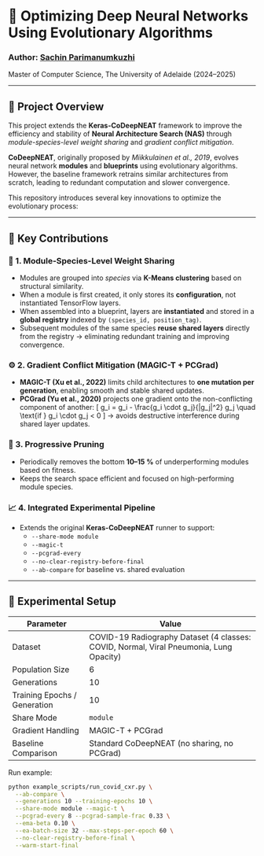 # 🧬 Optimizing Deep Neural Networks Using Evolutionary Algorithms

### Author: [Sachin Parimanumkuzhi](mailto:sachinpv156@gmail.com)  
Master of Computer Science, The University of Adelaide (2024–2025)

---

## 📘 Project Overview

This project extends the **Keras-CoDeepNEAT** framework to improve the efficiency and stability of **Neural Architecture Search (NAS)** through *module-species-level weight sharing* and *gradient conflict mitigation*.

**CoDeepNEAT**, originally proposed by *Miikkulainen et al., 2019*, evolves neural network **modules** and **blueprints** using evolutionary algorithms.  
However, the baseline framework retrains similar architectures from scratch, leading to redundant computation and slower convergence.

This repository introduces several key innovations to optimize the evolutionary process:

---

## 🚀 Key Contributions

### 🧩 1. Module-Species-Level Weight Sharing
- Modules are grouped into *species* via **K-Means clustering** based on structural similarity.  
- When a module is first created, it only stores its **configuration**, not instantiated TensorFlow layers.  
- When assembled into a blueprint, layers are **instantiated** and stored in a **global registry** indexed by `(species_id, position_tag)`.  
- Subsequent modules of the same species **reuse shared layers** directly from the registry → eliminating redundant training and improving convergence.

### ⚙️ 2. Gradient Conflict Mitigation (MAGIC-T + PCGrad)
- **MAGIC-T (Xu et al., 2022)** limits child architectures to **one mutation per generation**, enabling smooth and stable shared updates.
- **PCGrad (Yu et al., 2020)** projects one gradient onto the non-conflicting component of another:
  \[
  g_i = g_i - \frac{g_i \cdot g_j}{\|g_j\|^2} g_j \quad \text{if } g_i \cdot g_j < 0
  \]
  → avoids destructive interference during shared layer updates.

### 🌿 3. Progressive Pruning
- Periodically removes the bottom **10–15 %** of underperforming modules based on fitness.
- Keeps the search space efficient and focused on high-performing module species.

### 📈 4. Integrated Experimental Pipeline
- Extends the original **Keras-CoDeepNEAT** runner to support:
  - `--share-mode module`
  - `--magic-t`
  - `--pcgrad-every`
  - `--no-clear-registry-before-final`
  - `--ab-compare` for baseline vs. shared evaluation

---

## 🧪 Experimental Setup

| Parameter | Value |
|------------|--------|
| Dataset | COVID-19 Radiography Dataset (4 classes: COVID, Normal, Viral Pneumonia, Lung Opacity) |
| Population Size | 6 |
| Generations | 10 |
| Training Epochs / Generation | 10 |
| Share Mode | `module` |
| Gradient Handling | MAGIC-T + PCGrad |
| Baseline Comparison | Standard CoDeepNEAT (no sharing, no PCGrad) |

Run example:
```bash
python example_scripts/run_covid_cxr.py \
  --ab-compare \
  --generations 10 --training-epochs 10 \
  --share-mode module --magic-t \
  --pcgrad-every 8 --pcgrad-sample-frac 0.33 \
  --ema-beta 0.10 \
  --ea-batch-size 32 --max-steps-per-epoch 60 \
  --no-clear-registry-before-final \
  --warm-start-final

